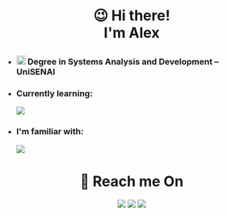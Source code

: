 # <p align="center" font-size="60px">😉 Hi there!</br>I'm Alex</p>

* <h3><img src="https://cdn-icons-png.flaticon.com/512/2702/2702154.png" style="width: 18px; height: auto;"> Degree in Systems Analysis and Development – UniSENAI</h3>
* <h3>Currently learning:</h3>
  <a href="https://github.com/Schlup"><img src="https://skillicons.dev/icons?i=nodejs,ts,react&theme=dark" /></a>
* <h3>I'm familiar with:</h3>
  <a href="https://github.com/Schlup"><img src="https://skillicons.dev/icons?i=java,spring,postgres,tailwind,js,mongodb,git,docker&perline=4&theme=dark" /></a>

<h1 align="center">📢 Reach me On</h1>
<div align="center">
  <a href="https://www.linkedin.com/in/alex-schlup-hoffmann-b0288027a/" target="_blank"><img src="https://skillicons.dev/icons?i=linkedin&theme=dark" /></a>  
  <a href="https://www.instagram.com/alexschluphoff/" target="_blank"><img src="https://skillicons.dev/icons?i=instagram&theme=dark" /></a>
  <a href="mailto:contasalex25@gmail.com" target="_blank"><img src="https://skillicons.dev/icons?i=gmail&theme=light" /></a>
</div>
